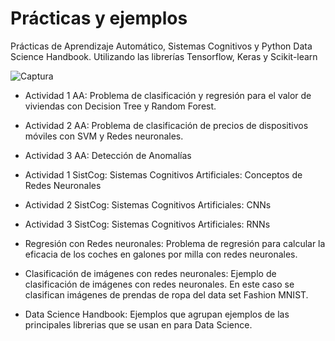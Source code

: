 # Prácticas y ejemplos
Prácticas de Aprendizaje Automático, Sistemas Cognitivos y Python Data Science Handbook. Utilizando las librerías Tensorflow, Keras y Scikit-learn

![Captura](https://user-images.githubusercontent.com/9929241/118838976-69067b80-b8c6-11eb-9bd6-ae05232f64ff.PNG)


*  Actividad 1 AA: Problema de clasificación y regresión para el valor de viviendas con Decision Tree y Random Forest.

*  Actividad 2 AA: Problema de clasificación de precios de dispositivos móviles con SVM y Redes neuronales.

*  Actividad 3 AA: Detección de Anomalías

* Actividad 1 SistCog: Sistemas Cognitivos Artificiales: Conceptos de Redes Neuronales

* Actividad 2 SistCog: Sistemas Cognitivos Artificiales: CNNs

* Actividad 3 SistCog: Sistemas Cognitivos Artificiales: RNNs

*  Regresión con Redes neuronales: Problema de regresión para calcular la eficacia de los coches en galones por milla con redes neuronales.

*  Clasificación de imágenes con redes neuronales: Ejemplo de clasificación de imágenes con redes neuronales. En este caso se clasifican imágenes de prendas de ropa del data set Fashion MNIST.
* Data Science Handbook: Ejemplos que agrupan ejemplos de las principales librerias que se usan en para Data Science. 
